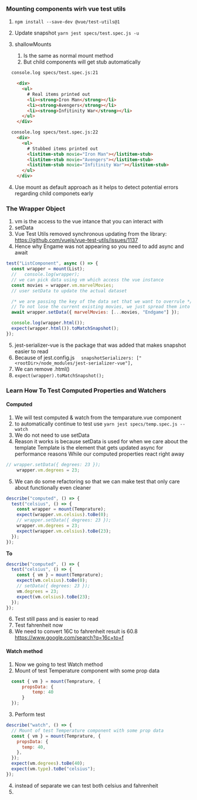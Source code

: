 ### Mounting components wirh vue test utils
1. `npm install --save-dev @vue/test-utils@1`

2. Update snapshot `yarn jest specs/test.spec.js -u`
3. shallowMounts
   1. Is the same as normal mount method
   2. But child components will get stub automatically

```html
  console.log specs/test.spec.js:21

    <div>
      <ul>
        # Real items printed out
        <li><strong>Iron Man</strong></li>
        <li><strong>Avengers</strong></li>
        <li><strong>Infitinity War</strong></li>
      </ul>
    </div>

  console.log specs/test.spec.js:22
    <div>
      <ul>
        # Stubbed items printed out
        <listitem-stub movie="Iron Man"></listitem-stub>
        <listitem-stub movie="Avengers"></listitem-stub>
        <listitem-stub movie="Infitinity War"></listitem-stub>
      </ul>
    </div>
``` 

4. Use mount as default approach as it helps to detect potential errors regarding child componets early


### The Wrapper Object
1. vm is the access to the vue intance that you can interact with
2. setData
3. Vue Test Utils removed synchronous updating from the library: https://github.com/vuejs/vue-test-utils/issues/1137
4. Hence why Engame was not appearing so you need to add async and await
```js
test("ListComponent", async () => {
  const wrapper = mount(List);
  //   console.log(wrapper);
  // we can pick data using vm which access the vue instance
  const movies = wrapper.vm.marvelMovies;
  // user setData to update the actual dataset

  /* we are passing the key of the data set that we want to overrule */
  // To not lose the current existing movies, we just spread them into the same array, again
  await wrapper.setData({ marvelMovies: [...movies, "Endgame"] });

  console.log(wrapper.html());
  expect(wrapper.html()).toMatchSnapshot();
});
```


5. jest-serializer-vue is the package that was added that makes snapshot easier to read
6. Because of jest.config.js `  snapshotSerializers: ["<rootDir>/node_modules/jest-serializer-vue"],`
7. We can remove .html()
8. `expect(wrapper).toMatchSnapshot();`


### Learn How To Test Computed Properties and Watchers
#### Computed
1. We will test computed & watch from the temparature.vue component
2. to automatically continue to test use `yarn jest specs/temp.spec.js --watch`
3. We do not need to use setData
4. Reason it works is because setData is used for when we care about the template
   Template is the element that gets updated async for performance reasons
   While our computed properties react right away
```js
// wrapper.setData({ degrees: 23 });
    wrapper.vm.degrees = 23;
```
5. We can do some refactoring so that we can make test that only care about functionally even cleaner
```js
describe("computed", () => {
  test("celsius", () => {
    const wrapper = mount(Temprature);
    expect(wrapper.vm.celsius).toBe(0);
    // wrapper.setData({ degrees: 23 });
    wrapper.vm.degrees = 23;
    expect(wrapper.vm.celsius).toBe(23);
  });
});
```
**To**

```js
describe("computed", () => {
  test("celsius", () => {
    const { vm } = mount(Temprature);
    expect(vm.celsius).toBe(0);
    // setData({ degrees: 23 });
    vm.degrees = 23;
    expect(vm.celsius).toBe(23);
  });
});
```
6. Test still pass and is easier to read
7. Test fahrenheit now
8. We need to convert 16C to fahrenheit result is 60.8 <https://www.google.com/search?q=16c+to+f>
#### Watch method
1. Now we going to test Watch method
2. Mount of test Temperature component with some prop data
```js
  const { vm } = mount(Temprature, {
      propsData: {
          temp: 40
      }
  });
```
3. Perform test
```js
describe("watch", () => {
  // Mount of test Temperature component with some prop data
  const { vm } = mount(Temprature, {
    propsData: {
      temp: 40,
    },
  });
  expect(vm.degrees).toBe(40);
  expect(vm.type).toBe("celsius");
});
```
4. instead of separate we can test both celsius and fahrenheit
5. 





